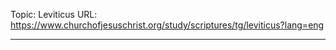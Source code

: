 Topic: Leviticus
URL: https://www.churchofjesuschrist.org/study/scriptures/tg/leviticus?lang=eng

---

